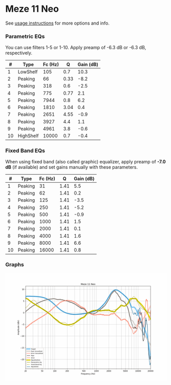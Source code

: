 # Meze 11 Neo
See [usage instructions](https://github.com/jaakkopasanen/AutoEq#usage) for more options and info.

### Parametric EQs
You can use filters 1-5 or 1-10. Apply preamp of -6.3 dB or -6.3 dB, respectively.

|   # | Type      |   Fc (Hz) |    Q |   Gain (dB) |
|-----|-----------|-----------|------|-------------|
|   1 | LowShelf  |       105 | 0.7  |        10.3 |
|   2 | Peaking   |        66 | 0.33 |        -8.2 |
|   3 | Peaking   |       318 | 0.6  |        -2.5 |
|   4 | Peaking   |       775 | 0.77 |         2.1 |
|   5 | Peaking   |      7944 | 0.8  |         6.2 |
|   6 | Peaking   |      1810 | 3.04 |         0.4 |
|   7 | Peaking   |      2651 | 4.55 |        -0.9 |
|   8 | Peaking   |      3927 | 4.4  |         1.1 |
|   9 | Peaking   |      4961 | 3.8  |        -0.6 |
|  10 | HighShelf |     10000 | 0.7  |        -0.4 |

### Fixed Band EQs
When using fixed band (also called graphic) equalizer, apply preamp of **-7.0 dB** (if available) and set gains manually with these parameters.

|   # | Type    |   Fc (Hz) |    Q |   Gain (dB) |
|-----|---------|-----------|------|-------------|
|   1 | Peaking |        31 | 1.41 |         5.5 |
|   2 | Peaking |        62 | 1.41 |         0.2 |
|   3 | Peaking |       125 | 1.41 |        -3.5 |
|   4 | Peaking |       250 | 1.41 |        -5.2 |
|   5 | Peaking |       500 | 1.41 |        -0.9 |
|   6 | Peaking |      1000 | 1.41 |         1.5 |
|   7 | Peaking |      2000 | 1.41 |         0.1 |
|   8 | Peaking |      4000 | 1.41 |         1.6 |
|   9 | Peaking |      8000 | 1.41 |         6.6 |
|  10 | Peaking |     16000 | 1.41 |         0.8 |

### Graphs
![](./Meze%2011%20Neo.png)
